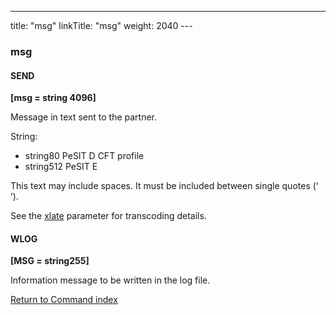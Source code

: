 ---
title: "msg"
linkTitle: "msg"
weight: 2040
---<span id="msg"></span>

### msg

#### SEND

****[msg = string 4096]****

Message in text sent to the partner.

String:

- string80
    PeSIT D CFT profile
- string512
    PeSIT E

This text may include spaces. It must be included between single quotes
(‘ ’).

See the [xlate](../xlate) parameter for transcoding details.

#### WLOG

****[MSG = string255]****

Information message to be written in the log file.

[Return to Command index](../../)
